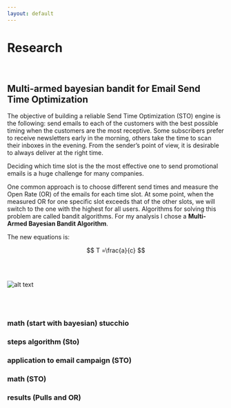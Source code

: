 ```yaml
---
layout: default
---
```


# Research

<br>

## Multi-armed bayesian bandit for Email Send Time Optimization

The objective of building a reliable Send Time Optimization (STO) engine is the following: send emails to each of the customers with the best possible timing when the customers are the most receptive. Some subscribers prefer to receive newsletters early in the morning, others take the time to scan their inboxes in the evening.  From the sender’s point of view, it is desirable to always deliver at the right time.

Deciding which time slot is the the most effective one to send promotional emails is a huge challenge for many companies.

One common approach is to choose different send times and measure the Open Rate (OR) of the emails for each time slot. At some point, when the measured OR for one specific slot exceeds that of the other slots, we will switch to the one with the highest for all users. Algorithms for solving this problem are called bandit algorithms. For my analysis I chose a **Multi-Armed Bayesian Bandit Algorithm**.
<br>

The new equations is:

$$ T =\frac{a}{c} $$



<br>
<br>


![alt text](https://cdn-images-1.medium.com/max/1600/1*Tt8A6mP98ibBlrlFD5UJxg.png)

<br>
<br>



### math (start with bayesian) stucchio
### steps algorithm (Sto)
### application to email campaign (STO)
### math (STO)
### results (Pulls and OR)



<br>
<br>
